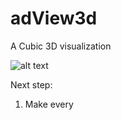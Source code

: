 # adView3d

A Cubic 3D visualization 

![alt text](https://github.com/riflab/adView3D/blob/master/view.png "This is current screen shoot")

Next step:
1. Make every 
